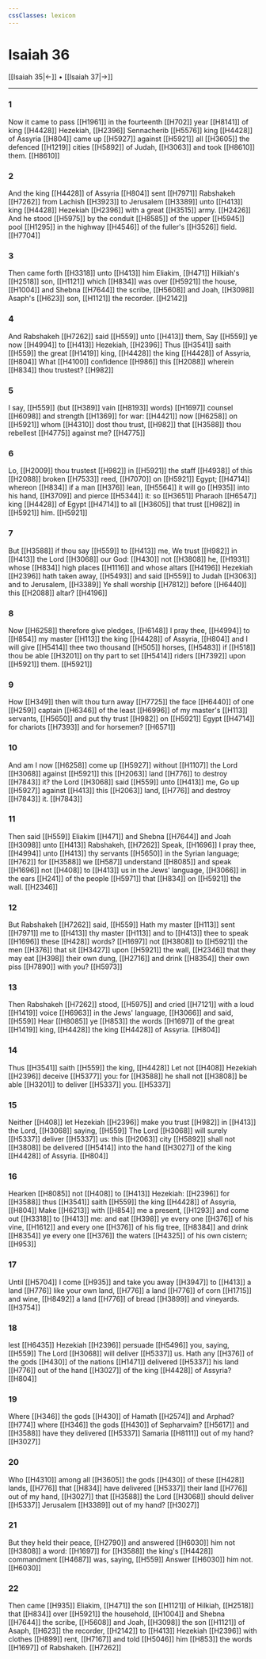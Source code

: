 ```yaml
---
cssClasses: lexicon
---
```

# Isaiah 36

[[Isaiah 35|←]] • [[Isaiah 37|→]]

---

### 1
Now it came to pass [[H1961]] in the fourteenth [[H702]] year [[H8141]] of king [[H4428]] Hezekiah, [[H2396]] Sennacherib [[H5576]] king [[H4428]] of Assyria [[H804]] came up [[H5927]] against [[H5921]] all [[H3605]] the defenced [[H1219]] cities [[H5892]] of Judah, [[H3063]] and took [[H8610]] them. [[H8610]]

### 2
And the king [[H4428]] of Assyria [[H804]] sent [[H7971]] Rabshakeh [[H7262]] from Lachish [[H3923]] to Jerusalem [[H3389]] unto [[H413]] king [[H4428]] Hezekiah [[H2396]] with a great [[H3515]] army. [[H2426]] And he stood [[H5975]] by the conduit [[H8585]] of the upper [[H5945]] pool [[H1295]] in the highway [[H4546]] of the fuller's [[H3526]] field. [[H7704]]

### 3
Then came forth [[H3318]] unto [[H413]] him Eliakim, [[H471]] Hilkiah's [[H2518]] son, [[H1121]] which [[H834]] was over [[H5921]] the house, [[H1004]] and Shebna [[H7644]] the scribe, [[H5608]] and Joah, [[H3098]] Asaph's [[H623]] son, [[H1121]] the recorder. [[H2142]]

### 4
And Rabshakeh [[H7262]] said [[H559]] unto [[H413]] them, Say [[H559]] ye now [[H4994]] to [[H413]] Hezekiah, [[H2396]] Thus [[H3541]] saith [[H559]] the great [[H1419]] king, [[H4428]] the king [[H4428]] of Assyria, [[H804]] What [[H4100]] confidence [[H986]] this [[H2088]] wherein [[H834]] thou trustest? [[H982]]

### 5
I say, [[H559]] (but [[H389]] vain [[H8193]] words) [[H1697]] counsel [[H6098]] and strength [[H1369]] for war: [[H4421]] now [[H6258]] on [[H5921]] whom [[H4310]] dost thou trust, [[H982]] that [[H3588]] thou rebellest [[H4775]] against me? [[H4775]]

### 6
Lo, [[H2009]] thou trustest [[H982]] in [[H5921]] the staff [[H4938]] of this [[H2088]] broken [[H7533]] reed, [[H7070]] on [[H5921]] Egypt; [[H4714]] whereon [[H834]] if a man [[H376]] lean, [[H5564]] it will go [[H935]] into his hand, [[H3709]] and pierce [[H5344]] it: so [[H3651]] Pharaoh [[H6547]] king [[H4428]] of Egypt [[H4714]] to all [[H3605]] that trust [[H982]] in [[H5921]] him. [[H5921]]

### 7
But [[H3588]] if thou say [[H559]] to [[H413]] me, We trust [[H982]] in [[H413]] the Lord [[H3068]] our God: [[H430]] not [[H3808]] he, [[H1931]] whose [[H834]] high places [[H1116]] and whose altars [[H4196]] Hezekiah [[H2396]] hath taken away, [[H5493]] and said [[H559]] to Judah [[H3063]] and to Jerusalem, [[H3389]] Ye shall worship [[H7812]] before [[H6440]] this [[H2088]] altar? [[H4196]]

### 8
Now [[H6258]] therefore give pledges, [[H6148]] I pray thee, [[H4994]] to [[H854]] my master [[H113]] the king [[H4428]] of Assyria, [[H804]] and I will give [[H5414]] thee two thousand [[H505]] horses, [[H5483]] if [[H518]] thou be able [[H3201]] on thy part to set [[H5414]] riders [[H7392]] upon [[H5921]] them. [[H5921]]

### 9
How [[H349]] then wilt thou turn away [[H7725]] the face [[H6440]] of one [[H259]] captain [[H6346]] of the least [[H6996]] of my master's [[H113]] servants, [[H5650]] and put thy trust [[H982]] on [[H5921]] Egypt [[H4714]] for chariots [[H7393]] and for horsemen? [[H6571]]

### 10
And am I now [[H6258]] come up [[H5927]] without [[H1107]] the Lord [[H3068]] against [[H5921]] this [[H2063]] land [[H776]] to destroy [[H7843]] it? the Lord [[H3068]] said [[H559]] unto [[H413]] me, Go up [[H5927]] against [[H413]] this [[H2063]] land, [[H776]] and destroy [[H7843]] it. [[H7843]]

### 11
Then said [[H559]] Eliakim [[H471]] and Shebna [[H7644]] and Joah [[H3098]] unto [[H413]] Rabshakeh, [[H7262]] Speak, [[H1696]] I pray thee, [[H4994]] unto [[H413]] thy servants [[H5650]] in the Syrian language; [[H762]] for [[H3588]] we [[H587]] understand [[H8085]] and speak [[H1696]] not [[H408]] to [[H413]] us in the Jews' language, [[H3066]] in the ears [[H241]] of the people [[H5971]] that [[H834]] on [[H5921]] the wall. [[H2346]]

### 12
But Rabshakeh [[H7262]] said, [[H559]] Hath my master [[H113]] sent [[H7971]] me to [[H413]] thy master [[H113]] and to [[H413]] thee to speak [[H1696]] these [[H428]] words? [[H1697]] not [[H3808]] to [[H5921]] the men [[H376]] that sit [[H3427]] upon [[H5921]] the wall, [[H2346]] that they may eat [[H398]] their own dung, [[H2716]] and drink [[H8354]] their own piss [[H7890]] with you? [[H5973]]

### 13
Then Rabshakeh [[H7262]] stood, [[H5975]] and cried [[H7121]] with a loud [[H1419]] voice [[H6963]] in the Jews' language, [[H3066]] and said, [[H559]] Hear [[H8085]]  ye [[H853]] the words [[H1697]] of the great [[H1419]] king, [[H4428]] the king [[H4428]] of Assyria. [[H804]]

### 14
Thus [[H3541]] saith [[H559]] the king, [[H4428]] Let not [[H408]] Hezekiah [[H2396]] deceive [[H5377]] you: for [[H3588]] he shall not [[H3808]] be able [[H3201]] to deliver [[H5337]] you. [[H5337]]

### 15
Neither [[H408]] let Hezekiah [[H2396]] make you trust [[H982]] in [[H413]] the Lord, [[H3068]] saying, [[H559]] The Lord [[H3068]] will surely [[H5337]] deliver [[H5337]] us: this [[H2063]] city [[H5892]] shall not [[H3808]] be delivered [[H5414]] into the hand [[H3027]] of the king [[H4428]] of Assyria. [[H804]]

### 16
Hearken [[H8085]] not [[H408]] to [[H413]] Hezekiah: [[H2396]] for [[H3588]] thus [[H3541]] saith [[H559]] the king [[H4428]] of Assyria, [[H804]] Make [[H6213]] with [[H854]] me a present, [[H1293]] and come out [[H3318]] to [[H413]] me: and eat [[H398]] ye every one [[H376]] of his vine, [[H1612]] and every one [[H376]] of his fig tree, [[H8384]] and drink [[H8354]] ye every one [[H376]] the waters [[H4325]] of his own cistern; [[H953]]

### 17
Until [[H5704]] I come [[H935]] and take you away [[H3947]] to [[H413]] a land [[H776]] like your own land, [[H776]] a land [[H776]] of corn [[H1715]] and wine, [[H8492]] a land [[H776]] of bread [[H3899]] and vineyards. [[H3754]]

### 18
lest [[H6435]] Hezekiah [[H2396]] persuade [[H5496]] you, saying, [[H559]] The Lord [[H3068]] will deliver [[H5337]] us. Hath any [[H376]] of the gods [[H430]] of the nations [[H1471]] delivered [[H5337]] his land [[H776]] out of the hand [[H3027]] of the king [[H4428]] of Assyria? [[H804]]

### 19
Where [[H346]] the gods [[H430]] of Hamath [[H2574]] and Arphad? [[H774]] where [[H346]] the gods [[H430]] of Sepharvaim? [[H5617]] and [[H3588]] have they delivered [[H5337]] Samaria [[H8111]] out of my hand? [[H3027]]

### 20
Who [[H4310]] among all [[H3605]] the gods [[H430]] of these [[H428]] lands, [[H776]] that [[H834]] have delivered [[H5337]] their land [[H776]] out of my hand, [[H3027]] that [[H3588]] the Lord [[H3068]] should deliver [[H5337]] Jerusalem [[H3389]] out of my hand? [[H3027]]

### 21
But they held their peace, [[H2790]] and answered [[H6030]] him not [[H3808]] a word: [[H1697]] for [[H3588]] the king's [[H4428]] commandment [[H4687]] was, saying, [[H559]] Answer [[H6030]] him not. [[H6030]]

### 22
Then came [[H935]] Eliakim, [[H471]] the son [[H1121]] of Hilkiah, [[H2518]] that [[H834]] over [[H5921]] the household, [[H1004]] and Shebna [[H7644]] the scribe, [[H5608]] and Joah, [[H3098]] the son [[H1121]] of Asaph, [[H623]] the recorder, [[H2142]] to [[H413]] Hezekiah [[H2396]] with clothes [[H899]] rent, [[H7167]] and told [[H5046]]  him [[H853]] the words [[H1697]] of Rabshakeh. [[H7262]]